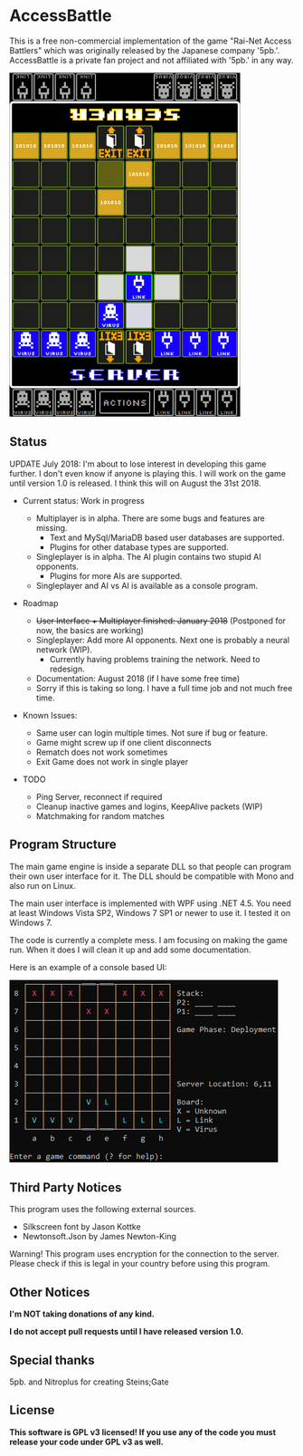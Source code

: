 # AccessBattle

This is a free non-commercial implementation of the game 
"Rai-Net Access Battlers" which was originally released 
by the Japanese company '5pb.'. 
AccessBattle is a private fan project and not affiliated with
'5pb.' in any way.

![Screenshot of client](Images/screenshot1.png)

## Status

UPDATE July 2018: I'm about to lose interest in developing this game further.
I don't even know if anyone is playing this.
I will work on the game until version 1.0 is released. I think this will on August the 31st 2018.

- Current status: Work in progress
  - Multiplayer is in alpha. There are some bugs and features are missing.
    - Text and MySql/MariaDB based user databases are supported.
	- Plugins for other database types are supported.
  - Singleplayer is in alpha. The AI plugin contains two stupid AI opponents.
    - Plugins for more AIs are supported.
  - Singleplayer and AI vs AI is available as a console program.
  
- Roadmap
  - ~~User Interface + Multiplayer finished: January 2018~~ (Postponed for now, the basics are working)
  - Singleplayer: Add more AI opponents. Next one is probably a neural network (WIP).
    - Currently having problems training the network. Need to redesign.
  - Documentation: August 2018 (if I have some free time)
  - Sorry if this is taking so long. I have a full time job and not much free time.
  
- Known Issues:
  - Same user can login multiple times. Not sure if bug or feature.  
  - Game might screw up if one client disconnects
  - Rematch does not work sometimes
  - Exit Game does not work in single player
  
- TODO
  - Ping Server, reconnect if required
  - Cleanup inactive games and logins, KeepAlive packets (WIP)
  - Matchmaking for random matches
  

## Program Structure
  
The main game engine is inside a separate DLL so that people
can program their own user interface for it. The DLL should
be compatible with Mono and also run on Linux.

The main user interface is implemented with WPF using .NET 4.5.
You need at least Windows Vista SP2, Windows 7 SP1 or newer 
to use it. I tested it on Windows 7.

The code is currently a complete mess. I am focusing on
making the game run. When it does I will clean it up
and add some documentation.

Here is an example of a console based UI:

![Screenshot of client](Images/console.png)

## Third Party Notices

This program uses the following external sources.
- Silkscreen font by Jason Kottke
- Newtonsoft.Json by James Newton-King

Warning! This program uses encryption for the connection to the server. Please check if this is legal in your country before using this program.

## Other Notices

**I'm NOT taking donations of any kind.**

**I do not accept pull requests until I have released version 1.0.**

## Special thanks
5pb. and Nitroplus for creating Steins;Gate

## License
**This software is GPL v3 licensed! If you use any of the code you must release your code under GPL v3 as well.**